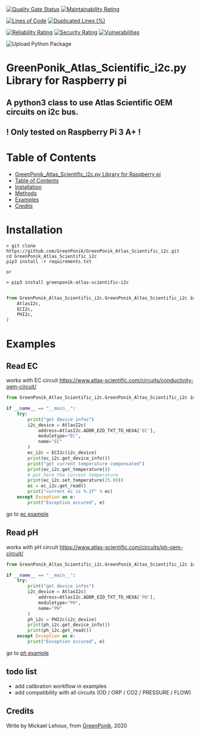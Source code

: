 [![Quality Gate Status](https://sonarcloud.io/api/project_badges/measure?project=GreenPonik_GreenPonik_Atlas_Scientific_i2c&metric=alert_status)](https://sonarcloud.io/dashboard?id=GreenPonik_GreenPonik_Atlas_Scientific_i2c)
[![Maintainability Rating](https://sonarcloud.io/api/project_badges/measure?project=GreenPonik_GreenPonik_Atlas_Scientific_i2c&metric=sqale_rating)](https://sonarcloud.io/dashboard?id=GreenPonik_GreenPonik_Atlas_Scientific_i2c)

[![Lines of Code](https://sonarcloud.io/api/project_badges/measure?project=GreenPonik_GreenPonik_Atlas_Scientific_i2c&metric=ncloc)](https://sonarcloud.io/dashboard?id=GreenPonik_GreenPonik_Atlas_Scientific_i2c)
[![Duplicated Lines (%)](https://sonarcloud.io/api/project_badges/measure?project=GreenPonik_GreenPonik_Atlas_Scientific_i2c&metric=duplicated_lines_density)](https://sonarcloud.io/dashboard?id=GreenPonik_GreenPonik_Atlas_Scientific_i2c)

[![Reliability Rating](https://sonarcloud.io/api/project_badges/measure?project=GreenPonik_GreenPonik_Atlas_Scientific_i2c&metric=reliability_rating)](https://sonarcloud.io/dashboard?id=GreenPonik_GreenPonik_Atlas_Scientific_i2c)
[![Security Rating](https://sonarcloud.io/api/project_badges/measure?project=GreenPonik_GreenPonik_Atlas_Scientific_i2c&metric=security_rating)](https://sonarcloud.io/dashboard?id=GreenPonik_GreenPonik_Atlas_Scientific_i2c)
[![Vulnerabilities](https://sonarcloud.io/api/project_badges/measure?project=GreenPonik_GreenPonik_Atlas_Scientific_i2c&metric=vulnerabilities)](https://sonarcloud.io/dashboard?id=GreenPonik_GreenPonik_Atlas_Scientific_i2c)


![Upload Python Package](https://github.com/GreenPonik/GreenPonik_Atlas_Scientific_i2c/workflows/Upload%20Python%20Package/badge.svg?event=release)


# GreenPonik_Atlas_Scientific_i2c.py Library for Raspberry pi
## A python3 class to use Atlas Scientific OEM circuits on i2c bus.<br>

## ! Only tested on Raspberry Pi 3 A+ !<br>


# Table of Contents

- [GreenPonik_Atlas_Scientific_i2c.py Library for Raspberry pi](#GreenPonikAtlasScientifici2cpy-library-for-raspberry-pi)
- [Table of Contents](#table-of-contents)
- [Installation](#installation)
- [Methods](#methods)
- [Examples](#examples)
- [Credits](#credits)


# Installation
```shell
> git clone https://github.com/GreenPonik/GreenPonik_Atlas_Scientific_i2c.git
cd GreenPonik_Atlas_Scientific_i2c
pip3 install -r requirements.txt

or

> pip3 install greenponik-atlas-scientific-i2c
```
```python

from GreenPonik_Altas_Scientific_i2c.GreenPonik_Altas_Scientific_i2c import (
    AtlasI2c,
    ECI2c,
    PHI2c,
)
```

# Examples

## **Read EC**
works with EC circuit https://www.atlas-scientific.com/circuits/conductivity-oem-circuit/<br>

```python
from GreenPonik_Atlas_Scientific_i2c.GreenPonik_Altas_Scientific_i2c import AtlasI2c, ECI2c

if __name__ == "__main__":
    try:
        print("get device infos")
        i2c_device = AtlasI2c(
            address=AtlasI2c.ADDR_EZO_TXT_TO_HEXA['EC'],
            moduletype="EC",
            name="EC"
        )
        ec_i2c = ECI2c(i2c_device)
        print(ec_i2c.get_device_info())
        print("get current temperature compensated")
        print(ec_i2c.get_temperature())
        # put here the current temperature
        print(ec_i2c.set_temperature(25.00))
        ec = ec_i2c.get_read()
        print("current ec is %.2f" % ec)
    except Exception as e:
        print("Exception occured", e)

```
go to [ec example](examples/read_ec.py)

## **Read pH**
works with pH circuit https://www.atlas-scientific.com/circuits/ph-oem-circuit/<br>

```python
from GreenPonik_Altas_Scientific_i2c.GreenPonik_Altas_Scientific_i2c import AtlasI2c, PHI2c

if __name__ == "__main__":
    try:
        print("get device infos")
        i2c_device = AtlasI2c(
            address=AtlasI2c.ADDR_EZO_TXT_TO_HEXA['PH'],
            moduletype="PH",
            name="PH"
        )
        ph_i2c = PHI2c(i2c_device)
        print(ph_i2c.get_device_info())
        print(ph_i2c.get_read())
    except Exception as e:
        print("Exception occured", e)

```
go to [ph example](examples/read_ph.py)

## todo list
- add calibration workflow in examples
- add compatibility with all circuits (OD / ORP / CO2 / PRESSURE / FLOW)

## Credits
Write by Mickael Lehoux, from [GreenPonik](https://www.greenponik.com), 2020
